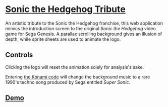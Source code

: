 # [Sonic the Hedgehog Tribute](https://gamingmedley.com/sonic-the-hedgehog-tribute/)
An artistic tribute to the Sonic the Hedgehog franchise, this web application mimics the introduction screen to the original _Sonic the
Hedgehog_ video game for Sega Genesis. A parallax scrolling background gives an illusion of depth, while sprite sheets are used to animate
the logo.

## Controls
Clicking the logo will reset the animation solely for analysis's sake.

Entering
[the Konami code](https://github.com/GamingMedley/konami.js) will change the background music to a rare 1990's techno
song produced by Sega entitled _Super Sonic_.

## [Demo](https://gamingmedley.com/sonic-the-hedgehog-tribute/)
